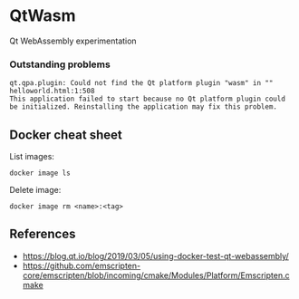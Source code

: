 # QtWasm
Qt WebAssembly experimentation

### Outstanding problems
```
qt.qpa.plugin: Could not find the Qt platform plugin "wasm" in "" helloworld.html:1:508
This application failed to start because no Qt platform plugin could be initialized. Reinstalling the application may fix this problem. 
```

## Docker cheat sheet
List images:
```
docker image ls
```
Delete image:
```
docker image rm <name>:<tag>
```

## References
* https://blog.qt.io/blog/2019/03/05/using-docker-test-qt-webassembly/
* https://github.com/emscripten-core/emscripten/blob/incoming/cmake/Modules/Platform/Emscripten.cmake
